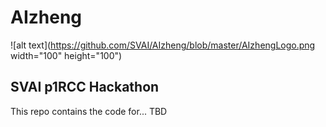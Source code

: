 # AIzheng

![alt text](https://github.com/SVAI/AIzheng/blob/master/AIzhengLogo.png width="100" height="100")

## SVAI p1RCC Hackathon

This repo contains the code for... TBD

